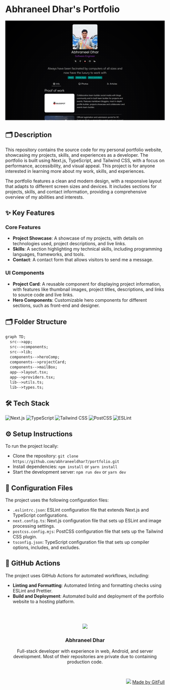 # Abhraneel Dhar's Portfolio
![thumbnail](./public/assets/landingpage-793f.png)

## 🗂️  Description

This repository contains the source code for my personal portfolio website, showcasing my projects, skills, and experiences as a developer. The portfolio is built using Next.js, TypeScript, and Tailwind CSS, with a focus on performance, accessibility, and visual appeal. This project is for anyone interested in learning more about my work, skills, and experiences.

The portfolio features a clean and modern design, with a responsive layout that adapts to different screen sizes and devices. It includes sections for projects, skills, and contact information, providing a comprehensive overview of my abilities and interests.

## ✨ Key Features

### **Core Features**

* **Project Showcase**: A showcase of my projects, with details on technologies used, project descriptions, and live links.
* **Skills**: A section highlighting my technical skills, including programming languages, frameworks, and tools.
* **Contact**: A contact form that allows visitors to send me a message.

### **UI Components**

* **Project Card**: A reusable component for displaying project information, with features like thumbnail images, project titles, descriptions, and links to source code and live links.
* **Hero Components**: Customizable hero components for different sections, such as front-end and designer.

## 🗂️ Folder Structure

```mermaid
graph TD;
  src-->app;
  src-->components;
  src-->lib;
  components-->heroComp;
  components-->projectCard;
  components-->mailBox;
  app-->layout.tsx;
  app-->providers.tsx;
  lib-->utils.ts;
  lib-->types.ts;
```

## 🛠️ Tech Stack

![Next.js](https://img.shields.io/badge/Next.js-000?logo=next.js&logoColor=white&style=for-the-badge)
![TypeScript](https://img.shields.io/badge/TypeScript-3178c6?logo=typescript&logoColor=white&style=for-the-badge)
![Tailwind CSS](https://img.shields.io/badge/Tailwind_CSS-06B6D4?logo=tailwind-css&logoColor=white&style=for-the-badge)
![PostCSS](https://img.shields.io/badge/PostCSS-DD00FF?logo=postcss&logoColor=white&style=for-the-badge)
![ESLint](https://img.shields.io/badge/ESLint-4B4B4B?logo=eslint&logoColor=white&style=for-the-badge)

## ⚙️ Setup Instructions

To run the project locally:

* Clone the repository: `git clone https://github.com/abhraneeldhar7/portfolio.git`
* Install dependencies: `npm install` or `yarn install`
* Start the development server: `npm run dev` or `yarn dev`

## 📁 Configuration Files

The project uses the following configuration files:

* `.eslintrc.json`: ESLint configuration file that extends Next.js and TypeScript configurations.
* `next.config.ts`: Next.js configuration file that sets up ESLint and image processing settings.
* `postcss.config.mjs`: PostCSS configuration file that sets up the Tailwind CSS plugin.
* `tsconfig.json`: TypeScript configuration file that sets up compiler options, includes, and excludes.

## 🤖 GitHub Actions

The project uses GitHub Actions for automated workflows, including:

* **Linting and Formatting**: Automated linting and formatting checks using ESLint and Prettier.
* **Build and Deployment**: Automated build and deployment of the portfolio website to a hosting platform.



<br><br>
<div align="center">
<img src="https://avatars.githubusercontent.com/u/89008279?v=4" width="120" />
<h3>Abhraneel Dhar</h3>
<p>Full-stack developer with experience in web, Android, and server development. Most of their repositories are private due to containing production code.</p>
</div>
<br>
<p align="right">
<img src="https://gitfull.vercel.app/appLogo.png" width="20"/>  <a href="https://gitfull.vercel.app">Made by GitFull</a>
</p>
    